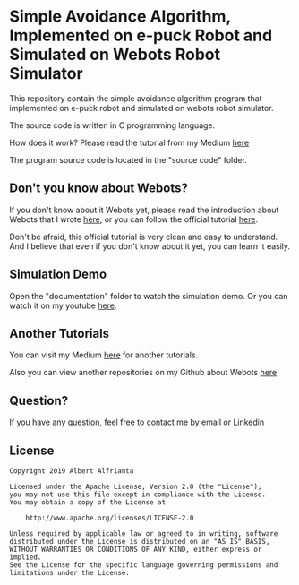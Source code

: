 # Simple Avoidance Algorithm, Implemented on e-puck Robot and Simulated on Webots Robot Simulator

This repository contain the simple avoidance algorithm program that implemented on e-puck robot and simulated on webots robot simulator.

The source code is written in C programming language.

How does it work? Please read the tutorial from my Medium [here](https://medium.com/@albert.brucelee/simple-avoidance-algorithm-implemented-on-e-puck-robot-and-simulated-on-webots-robot-simulator-3143c096d285)

The program source code is located in the "source code" folder.

## Don't you know about Webots?

If you don't know about it Webots yet, please read the introduction about Webots that I wrote [here](https://medium.com/@albert.brucelee/introduction-to-webots-robot-simulator-and-e-puck-robot-8a2e2b5d22a9), 
or you can follow the official tutorial [here](https://cyberbotics.com/doc/guide/tutorials).

Don't be afraid, this official tutorial is very clean and easy to understand. And I believe that even if you don't know about it yet, you can learn it easily.

## Simulation Demo
Open the "documentation" folder to watch the simulation demo. Or you can watch it on my youtube [here](https://www.youtube.com/watch?v=kMqxzpdTfek&feature=youtu.be).

## Another Tutorials
You can visit my Medium [here](https://medium.com/@albert.brucelee) for another tutorials.

Also you can view another repositories on my Github about Webots [here](https://github.com/albertbrucelee/webots-e-puck_robot)

## Question?

If you have any question, feel free to contact me by email or [Linkedin](https://www.linkedin.com/in/albert-alfrianta/)

## License

```
Copyright 2019 Albert Alfrianta

Licensed under the Apache License, Version 2.0 (the "License");
you may not use this file except in compliance with the License.
You may obtain a copy of the License at

    http://www.apache.org/licenses/LICENSE-2.0

Unless required by applicable law or agreed to in writing, software
distributed under the License is distributed on an "AS IS" BASIS,
WITHOUT WARRANTIES OR CONDITIONS OF ANY KIND, either express or implied.
See the License for the specific language governing permissions and
limitations under the License.
```
